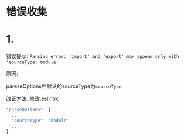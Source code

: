 # 错误收集

# 1. 

错误提示: `Parsing error: 'import' and 'export' may appear only with 'sourceType: module'`

原因: 

pareseOptions中默认的sourceType为`sourceType`

改正方法: 修改.eslintrc

```javascript
"parseOptions": {
  ...
  "sourceType": "module"
  ...
}
```

